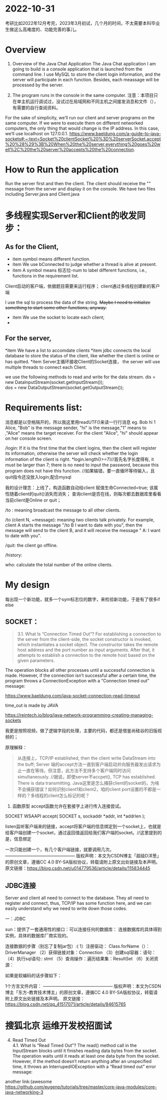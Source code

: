 # 2022-10-31
考研比如2022年12月考完，2023年3月初试，几个月的时间，不太需要本科毕业生做这么高难度的、功能完善的事儿。

# Overview

1. Overview of the Java Chat Application
The Java Chat application I am going to build is a console application that is launched from the command line. I use MySQL to store the client login information, and the server will participate in each function. Besides, each meassage will be processed by the server. 

2. The program runs in the console in the same computer.
注意：本项目只在单主机运行调试过，没试过在局域网和不同主机之间接发消息和文件（），有需要的自行查阅资料。

For the sake of simplicity, we’ll run our client and server programs on the same computer. If we were to execute them on different networked computers, the only thing that would change is the IP address. In this case, we’ll use localhost on 127.0.0.1.
https://www.baeldung.com/a-guide-to-java-sockets#:~:text=Socket%20clientSocket%20%3D%20serverSocket.accept%20%28%29%3B%20When%20the%20server,everything%20goes%20well%2C%20the%20server%20accepts%20the%20connection.

# How to Run the application

Run the server first and then the client. The client should receive the "" message from the server and display it on the console.
We have two files including Server.java and Client.java
# 多线程实现Server和Client的收发同步：

## As for the Client,
* item symbol means different function.
* item We use bConnected to judge whether a thread is alive at present.
* item A symbol means 标志位-num to label different functions, i.e., functions in the requirement list.

Client启动的客户端，依据题目需要来运行程序；
client通过多线程创建新的客户端

I use the sql to process the data of the string.
~~Maybe I need to initialize something to start some other functions, anyway.~~  <br>

* item We use the socket to locate each client;
* 


## For the server,      
*item We have a list to accomdate clients 
*item jdbc connects the local database to store the status of the client, like whether the client is online or has quitted.
*item Server主循环接收Client的Socket连接， the server will use multiple threads to connect each Client.

we use the following methods to read and write for the data stream.
dis = new DataInputStream(socket.getInputStream());            
dos = new DataOutputStream(socket.getOutputStream());





# Requirements list: 

消息都是以空格隔开的，所以我这里用readUTF()来读一行行消息
eg. Bob hi 1 Alice,
"Bob" is the message sender, "hi" is the message,"1" means to ,"Alice" means the target receiver.
For the client "Alice", "hi" should appear on her console screen.

/login: If it is the first time that the client logins, then the client will register its information, otherwise the server will check whether the login information of the client is right.
*login.length()>=7)//首先名字长度得有, it must be larger than 7; there is no need to input the password, because this program does not have this function. 
//如果输错，要一直循环等待输入，且quit指令还没放入login;配合mysql


我的设计理念：上线了，构造函数自动给client 赋值生命Connected=true;
该属性随着client的quit()消失而消失；
查询client是否在线，则每次都去数据库里看看当前client是Online or quit；

/to : meaning broadcast the message to all other clients.

/to (client N, +message): meaning two clients talk privately. For example, client A starts the message "/to B I want to date with you", then the message will send to the client B, and it will receive the message " A: I want to date with you".

/quit: the client go offline.

/history:

who: calculate the total number of the online clients.

# My design
每出现一个新功能，就多一个sym标志位的数字，来检验新功能，于是有了很多if else

## SOCKET：
>3.1. What Is “Connection Timed Out”?
For establishing a connection to the server from the client-side, the socket constructor is invoked, which instantiates a socket object. The constructor takes the remote host address and the port number as input arguments. After that, it attempts to establish a connection to the remote host based on the given parameters.

The operation blocks all other processes until a successful connection is made. However, if the connection isn’t successful after a certain time, the program throws a ConnectionException with a “Connection timed out” message:

https://www.baeldung.com/java-socket-connection-read-timeout


time_out is made by JAVA

https://reintech.io/blog/java-network-programming-creating-managing-sockets

我更是按照视频，做了逻辑字段的处理，主要的代码，都还是借鉴尚硅谷的旧版视频的；

原理解释：
>从连接上，TCP/IP established, then the client write DataStream into the buff; Server 端的accept方法一直到客户端启动并向服务器发出请求为止一直在等待。但注意，此方法不支持多个客户端同时访问 simultaneously. //据说，即使server不accpet(), TCP has established. There is data transmitting.
Java这里是怎么捕获client的socket的，为啥不会捕获错误？如何识别client1和client2，咱的client port设置的不都是一样的？多线程的client怎么标记的呢？

1. 函数原型
accept函数允许在套接字上进行传入连接尝试。

SOCKET WSAAPI accept(
  SOCKET   s,
  sockaddr *addr,
  int      *addrlen
);

listen监听客户端来的链接，accept将客户端的信息绑定到一个socket上，也就是给客户端创建一个socket，通过返回值返回给我们客户端的socket。//这里提到的是，信息绑定

一次只能创建一个，有几个客户端链接，就要调用几次。
————————————————
版权声明：本文为CSDN博主「超级D洋葱」的原创文章，遵循CC 4.0 BY-SA版权协议，转载请附上原文出处链接及本声明。
原文链接：https://blog.csdn.net/u014779536/article/details/115834445




## JDBC连接
Server and client all need to connect to the database. They all need to register and connect, thus, TCP/IP has some function here, and we can easily understand why we need to write down those codes.  <br>

一：JDBC

 sun：提供了一套通用性的接口：可以连接任何的数据库： 
 连接数据库的具体得到实例，具体的数据库厂商实现的。 
 
 连接数据的步骤（别忘了复制jar包）:( 
 1）注册驱动： Class.forName（）：DriverManager 
 （2）获得链接对象：Connection 
 （3）创建sql容器：语句： 
 （4）执行sql语句:: stmt
 （5）查询操作：遍历结果集：ResultSet 
 （6）关闭资源： 


 如果是软编码的话步骤如下：

1个方言文件内容：
————————————————
版权声明：本文为CSDN博主「东方-教育技术博主」的原创文章，遵循CC 4.0 BY-SA版权协议，转载请附上原文出处链接及本声明。
原文链接：https://blog.csdn.net/qq_41517071/article/details/84615765
# 搜狐北京 运维开发校招面试
4. Read Timed Out  <br>
4.1. What Is “Read Timed Out”?
The read() method call in the InputStream blocks until it finishes reading data bytes from the socket. The operation waits until it reads at least one data byte from the socket. However, if the method doesn’t return anything after an unspecified time, it throws an InterrupedIOException with a “Read timed out” error message:<br>

another link:(awesome
https://github.com/eugenp/tutorials/tree/master/core-java-modules/core-java-networking-3












